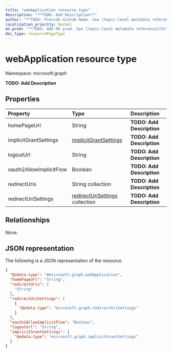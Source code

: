 ```yaml
---
title: "webApplication resource type"
description: "**TODO: Add Description**"
author: "**TODO: Provide Github Name. See [topic-level metadata reference](https://msgo.azurewebsites.net/add/document/guidelines/metadata.html#topic-level-metadata)**"
localization_priority: Normal
ms.prod: "**TODO: Add MS prod. See [topic-level metadata reference](https://msgo.azurewebsites.net/add/document/guidelines/metadata.html#topic-level-metadata)**"
doc_type: resourcePageType
---
```


# webApplication resource type

Namespace: microsoft.graph

**TODO: Add Description**

## Properties
|Property|Type|Description|
|:---|:---|:---|
|homePageUrl|String|**TODO: Add Description**|
|implicitGrantSettings|[implicitGrantSettings](../resources/implicitgrantsettings.md)|**TODO: Add Description**|
|logoutUrl|String|**TODO: Add Description**|
|oauth2AllowImplicitFlow|Boolean|**TODO: Add Description**|
|redirectUris|String collection|**TODO: Add Description**|
|redirectUriSettings|[redirectUriSettings](../resources/redirecturisettings.md) collection|**TODO: Add Description**|

## Relationships
None.

## JSON representation
The following is a JSON representation of the resource.
<!-- {
  "blockType": "resource",
  "@odata.type": "microsoft.graph.webApplication"
}
-->
``` json
{
  "@odata.type": "#microsoft.graph.webApplication",
  "homePageUrl": "String",
  "redirectUris": [
    "String"
  ],
  "redirectUriSettings": [
    {
      "@odata.type": "microsoft.graph.redirectUriSettings"
    }
  ],
  "oauth2AllowImplicitFlow": "Boolean",
  "logoutUrl": "String",
  "implicitGrantSettings": {
    "@odata.type": "microsoft.graph.implicitGrantSettings"
  }
}
```

